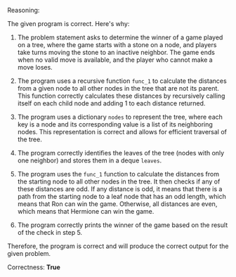 Reasoning:

The given program is correct. Here's why:

1. The problem statement asks to determine the winner of a game played on a tree, where the game starts with a stone on a node, and players take turns moving the stone to an inactive neighbor. The game ends when no valid move is available, and the player who cannot make a move loses.

2. The program uses a recursive function `func_1` to calculate the distances from a given node to all other nodes in the tree that are not its parent. This function correctly calculates these distances by recursively calling itself on each child node and adding 1 to each distance returned.

3. The program uses a dictionary `nodes` to represent the tree, where each key is a node and its corresponding value is a list of its neighboring nodes. This representation is correct and allows for efficient traversal of the tree.

4. The program correctly identifies the leaves of the tree (nodes with only one neighbor) and stores them in a deque `leaves`.

5. The program uses the `func_1` function to calculate the distances from the starting node to all other nodes in the tree. It then checks if any of these distances are odd. If any distance is odd, it means that there is a path from the starting node to a leaf node that has an odd length, which means that Ron can win the game. Otherwise, all distances are even, which means that Hermione can win the game.

6. The program correctly prints the winner of the game based on the result of the check in step 5.

Therefore, the program is correct and will produce the correct output for the given problem.

Correctness: **True**